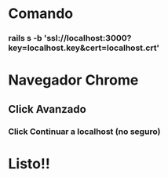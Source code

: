 # Comando 
### rails s -b 'ssl://localhost:3000?key=localhost.key&cert=localhost.crt'

# Navegador Chrome
## Click Avanzado
### Click Continuar a localhost (no seguro)

# Listo!!
